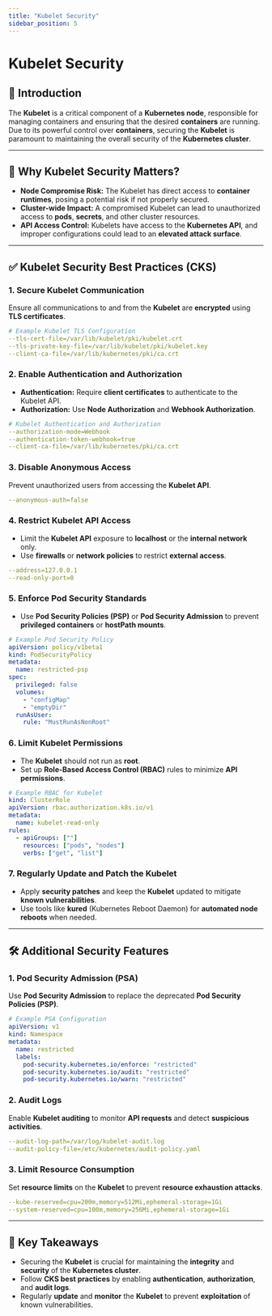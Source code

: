 ```yaml
---
title: "Kubelet Security"
sidebar_position: 5
---
```


# Kubelet Security

## 📌 **Introduction**

The **Kubelet** is a critical component of a **Kubernetes node**, responsible for managing containers and ensuring that the desired **containers** are running. Due to its powerful control over **containers**, securing the **Kubelet** is paramount to maintaining the overall security of the **Kubernetes cluster**.

---

## 🔐 **Why Kubelet Security Matters?**

- **Node Compromise Risk:** The Kubelet has direct access to **container runtimes**, posing a potential risk if not properly secured.
- **Cluster-wide Impact:** A compromised Kubelet can lead to unauthorized access to **pods**, **secrets**, and other cluster resources.
- **API Access Control:** Kubelets have access to the **Kubernetes API**, and improper configurations could lead to an **elevated attack surface**.

---

## ✅ **Kubelet Security Best Practices (CKS)**

### 1. **Secure Kubelet Communication**

Ensure all communications to and from the **Kubelet** are **encrypted** using **TLS certificates**.

```yaml
# Example Kubelet TLS Configuration
--tls-cert-file=/var/lib/kubelet/pki/kubelet.crt
--tls-private-key-file=/var/lib/kubelet/pki/kubelet.key
--client-ca-file=/var/lib/kubernetes/pki/ca.crt
```

### 2. **Enable Authentication and Authorization**

- **Authentication:** Require **client certificates** to authenticate to the Kubelet API.
- **Authorization:** Use **Node Authorization** and **Webhook Authorization**.

```yaml
# Kubelet Authentication and Authorization
--authorization-mode=Webhook
--authentication-token-webhook=true
--client-ca-file=/var/lib/kubernetes/pki/ca.crt
```

### 3. **Disable Anonymous Access**

Prevent unauthorized users from accessing the **Kubelet API**.

```yaml
--anonymous-auth=false
```

### 4. **Restrict Kubelet API Access**

- Limit the **Kubelet API** exposure to **localhost** or the **internal network** only.
- Use **firewalls** or **network policies** to restrict **external access**.

```yaml
--address=127.0.0.1
--read-only-port=0
```

### 5. **Enforce Pod Security Standards**

- Use **Pod Security Policies (PSP)** or **Pod Security Admission** to prevent **privileged containers** or **hostPath mounts**.

```yaml
# Example Pod Security Policy
apiVersion: policy/v1beta1
kind: PodSecurityPolicy
metadata:
  name: restricted-psp
spec:
  privileged: false
  volumes:
    - "configMap"
    - "emptyDir"
  runAsUser:
    rule: "MustRunAsNonRoot"
```

### 6. **Limit Kubelet Permissions**

- The **Kubelet** should not run as **root**.
- Set up **Role-Based Access Control (RBAC)** rules to minimize **API permissions**.

```yaml
# Example RBAC for Kubelet
kind: ClusterRole
apiVersion: rbac.authorization.k8s.io/v1
metadata:
  name: kubelet-read-only
rules:
  - apiGroups: [""]
    resources: ["pods", "nodes"]
    verbs: ["get", "list"]
```

### 7. **Regularly Update and Patch the Kubelet**

- Apply **security patches** and keep the **Kubelet** updated to mitigate **known vulnerabilities**.
- Use tools like **kured** (Kubernetes Reboot Daemon) for **automated node reboots** when needed.

---

## 🛠️ **Additional Security Features**

### 1. **Pod Security Admission (PSA)**

Use **Pod Security Admission** to replace the deprecated **Pod Security Policies (PSP)**.

```yaml
# Example PSA Configuration
apiVersion: v1
kind: Namespace
metadata:
  name: restricted
  labels:
    pod-security.kubernetes.io/enforce: "restricted"
    pod-security.kubernetes.io/audit: "restricted"
    pod-security.kubernetes.io/warn: "restricted"
```

### 2. **Audit Logs**

Enable **Kubelet auditing** to monitor **API requests** and detect **suspicious activities**.

```yaml
--audit-log-path=/var/log/kubelet-audit.log
--audit-policy-file=/etc/kubernetes/audit-policy.yaml
```

### 3. **Limit Resource Consumption**

Set **resource limits** on the **Kubelet** to prevent **resource exhaustion attacks**.

```yaml
--kube-reserved=cpu=200m,memory=512Mi,ephemeral-storage=1Gi
--system-reserved=cpu=100m,memory=256Mi,ephemeral-storage=1Gi
```

---

## 🧠 **Key Takeaways**

- Securing the **Kubelet** is crucial for maintaining the **integrity** and **security** of the **Kubernetes cluster**.
- Follow **CKS best practices** by enabling **authentication**, **authorization**, and **audit logs**.
- Regularly **update** and **monitor** the **Kubelet** to prevent **exploitation** of known vulnerabilities.
